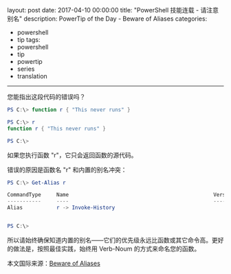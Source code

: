 layout: post
date: 2017-04-10 00:00:00
title: "PowerShell 技能连载 - 请注意别名"
description: PowerTip of the Day - Beware of Aliases
categories:
- powershell
- tip
tags:
- powershell
- tip
- powertip
- series
- translation
---
您能指出这段代码的错误吗？

```powershell
PS C:\> function r { "This never runs" }

PS C:\> r
function r { "This never runs" }

PS C:\>
```

如果您执行函数 "r"，它只会返回函数的源代码。

错误的原因是函数名 "r" 和内置的别名冲突：

```powershell
PS C:\> Get-Alias r

CommandType     Name                                               Version    Source
-----------     ----                                               -------    ------
Alias           r -> Invoke-History


PS C:\>
```

所以请始终确保知道内置的别名——它们的优先级永远比函数或其它命令高。更好的做法是，按照最佳实践，始终用 Verb-Noum 的方式来命名您的函数。

<!--more-->
本文国际来源：[Beware of Aliases](http://community.idera.com/powershell/powertips/b/tips/posts/beware-of-aliases)

